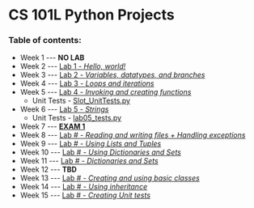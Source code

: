 # CS 101L Python Projects

### Table of contents:
* Week 1 --- **NO LAB**
* Week 2 --- [Lab 1 - _Hello, world!_](lab1.py)
* Week 3 --- [Lab 2 - _Variables, datatypes, and branches_](lab2.py)
* Week 4 --- [Lab 3 - _Loops and iterations_](lab3.py)
* Week 5 --- [Lab 4 - _Invoking and creating functions_](Lab%204/lab4.py)
  * Unit Tests - [Slot_UnitTests.py](Lab%204/Slot_UnitTests.py)
* Week 6 --- [Lab 5 - _Strings_](Lab%205/lab5.py)
  * Unit Tests - [lab05_tests.py](Lab%205/lab05_tests.py)
* Week 7 --- **[EXAM 1](Exam%201/exam1.py)**
* Week 8 --- [Lab # - _Reading and writing files + Handling exceptions_]()
* Week 9 --- [Lab # - _Using Lists and Tuples_]()
* Week 10 --- [Lab # - _Using Dictionaries and Sets_]()
* Week 11 --- [Lab # - _Dictionaries and Sets_]()
* Week 12 --- **TBD**
* Week 13 --- [Lab # - _Creating and using basic classes_]()
* Week 14 --- [Lab # - _Using inheritance_]()
* Week 15 --- [Lab # - _Creating Unit tests_]()